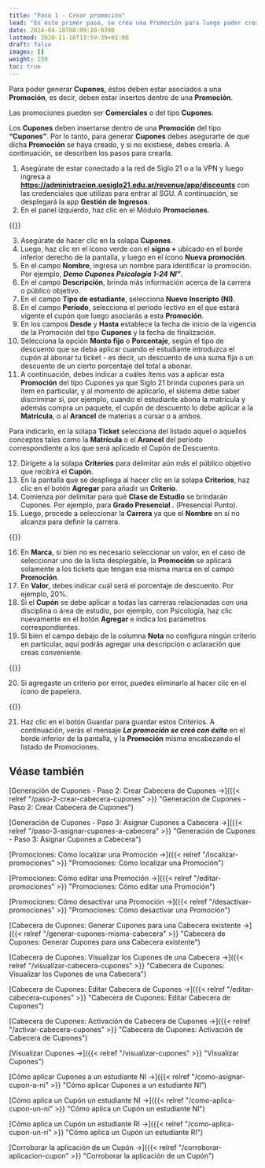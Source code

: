 ```yaml
---
title: "Paso 1 - Crear promoción"
lead: "En este primer paso, se crea una Promoción para luego poder crear lo que se denomina Cabecera de Cupones."
date: 2024-04-10T08:09:10-0300
lastmod: 2020-11-16T13:59:39+01:00
draft: false
images: []
weight: 150
toc: true
---
```


Para poder generar **Cupones**, éstos deben estar asociados a una **Promoción**, es decir, deben estar insertos dentro de una **Promoción**.

Las promociones pueden ser **Comerciales** o del tipo **Cupones**.

Los **Cupones** deben insertarse dentro de una **Promoción** del tipo **“Cupones”**. Por lo tanto, para generar **Cupones** debes asegurarte de que dicha **Promoción** se haya creado, y si no existiese, debes crearla. A continuación, se describen los pasos para crearla.

1. Asegúrate de estar conectado a la red de Siglo 21 o a la VPN y luego ingresa a **https://administracion.uesiglo21.edu.ar/revenue/app/discounts** con las credenciales que utilizas para entrar al SGU. A continuación, se desplegará la app **Gestión de Ingresos**.
2. En el panel izquierdo, haz clic en el Módulo **Promociones**.

{{<note text="Si bien se ingresa con las mismas Credenciales que se utilizan para entrar al SGU, el Área de Seguridad de Siglo 21 solo les dará acceso a la app “Gestión de Ingresos” a los Usuarios cuyo rol sea el de administrar Cupones.">}}
</b>

3. Asegúrate de hacer clic en la solapa **Cupones**.
4. Luego, haz clic en el ícono verde con el **signo +** ubicado en el borde inferior derecho de la pantalla, y luego en el ícono **Nueva promoción**.
5. En el campo **Nombre**, ingresa un nombre para identificar la promoción. Por ejemplo, **_Demo Cupones Psicología 1-24 NI”_**.
6. En el campo **Descripción**, brinda más información acerca de la carrera o público objetivo.
7. En el campo **Tipo de estudiante**, selecciona **Nuevo Inscripto (NI)**.
8. En el campo **Período**, selecciona el período lectivo en el que estará vigente el cupón que luego asociarás a esta **Promoción**.
9. En los campos **Desde** y **Hasta** establece la fecha de inicio de la vigencia de la Promoción del tipo **Cupones** y la fecha de finalización.
10. Selecciona la opción **Monto fijo** o **Porcentaje**, según el tipo de descuento que se deba aplicar cuando el estudiante introduzca el cupón al abonar tu ticket - es decir, un descuento de una suma fija o un descuento de un cierto porcentaje del total a abonar.
11. A continuación, debes indicar a cuáles ítems vas a aplicar esta **Promoción** del tipo Cupones ya que Siglo 21 brinda cupones para un ítem en particular, y al momento de aplicarlo, el sistema debe saber discriminar si, por ejemplo, cuando el estudiante abona la matrícula y además compra un paquete, el cupón de descuento lo debe aplicar a la **Matrícula**, o al **Arancel** de materias a cursar o a ambos.

Para indicarlo, en la solapa **Ticket** selecciona del listado aquel o aquellos conceptos tales como la **Matrícula** o el **Arancel** del período correspondiente a los que será aplicado el Cupón de Descuento.

12. Dirígete a la solapa **Criterios** para delimitar aún más el público objetivo que recibirá el **Cupón**.
13. En la pantalla que se despliega al hacer clic en la solapa **Criterios**, haz clic en el botón **Agregar** para añadir un **Criterio**.
14. Comienza por delimitar para qué **Clase de Estudio** se brindarán Cupones. Por ejemplo, para **Grado Presencial .** (Presencial Punto).
15. Luego, procede a seleccionar la **Carrera** ya que el **Nombre** en sí no alcanza para definir la carrera.

{{<warning text="Si no seleccionas ninguna carrera, el Cupón se aplicará a todas las carreras para los parámetros establecidos tales como NI y el Período.">}}
</b>

16. En **Marca**, si bien no es necesario seleccionar un valor, en el caso de seleccionar uno de la lista desplegable, la **Promoción** se aplicará solamente a los tickets que tengan esa misma marca en el campo **Promoción**.
17. En **Valor**, debes indicar cuál será el porcentaje de descuento. Por ejemplo, 20%.
18. Si el **Cupón** se debe aplicar a todas las carreras relacionadas con una disciplina o área de estudio, por ejemplo, con Psicología, haz clic nuevamente en el botón **Agregar** e indica los parámetros correspondientes.
19. Si bien el campo debajo de la columna **Nota** no configura ningún criterio en particular, aquí podrás agregar una descripción o aclaración que creas conveniente.

{{<note text="Para visualizar más fácilmente un criterio determinado en la primera fila de la tabla, puedes mover este criterio o regla arrastrándolo desde el rectángulo de puntos ubicado en el extremo derecho de la fila.">}}
</b>

20. Si agregaste un criterio por error, puedes eliminarlo al hacer clic en el ícono de papelera.

{{<note text="Podrás clonar un Criterio para reutilizar la mayor cantidad posible de las opciones ya indicadas.">}}
</b>

21. Haz clic en el botón Guardar para guardar estos Criterios. A continuación, verás el mensaje **_La promoción se creó con éxito_** en el borde inferior de la pantalla, y la **Promoción** misma encabezando el listado de Promociones.

## Véase también

[Generación de Cupones - Paso 2: Crear Cabecera de Cupones →]({{< relref "/paso-2-crear-cabecera-cupones" >}} "Generación de Cupones - Paso 2: Crear Cabecera de Cupones")

[Generación de Cupones - Paso 3: Asignar Cupones a Cabecera →]({{< relref "/paso-3-asignar-cupones-a-cabecera" >}} "Generación de Cupones - Paso 3: Asignar Cupones a Cabecera")

[Promociones: Cómo localizar una Promoción →]({{< relref "/localizar-promociones" >}} "Promociones: Cómo localizar una Promoción")

[Promociones: Cómo editar una Promoción →]({{< relref "/editar-promociones" >}} "Promociones: Cómo editar una Promoción")

[Promociones: Cómo desactivar una Promoción →]({{< relref "/desactivar-promociones" >}} "Promociones: Cómo desactivar una Promoción")

[Cabecera de Cupones: Generar Cupones para una Cabecera existente →]({{< relref "/generar-cupones-misma-cabecera" >}} "Cabecera de Cupones: Generar Cupones para una Cabecera existente")

[Cabecera de Cupones: Visualizar los Cupones de una Cabecera →]({{< relref "/visualizar-cabecera-cupones" >}} "Cabecera de Cupones: Visualizar los Cupones de una Cabecera")

[Cabecera de Cupones: Editar Cabecera de Cupones →]({{< relref "/editar-cabecera-cupones" >}} "Cabecera de Cupones: Editar Cabecera de Cupones")

[Cabecera de Cupones: Activación de Cabecera de Cupones →]({{< relref "/activar-cabecera-cupones" >}} "Cabecera de Cupones: Activación de Cabecera de Cupones")

[Visualizar Cupones →]({{< relref "/visualizar-cupones" >}} "Visualizar Cupones")

[Cómo aplicar Cupones a un estudiante NI →]({{< relref "/como-asignar-cupon-a-ni" >}} "Cómo aplicar Cupones a un estudiante NI")

[Cómo aplica un Cupón un estudiante NI →]({{< relref "/como-aplica-cupon-un-ni" >}} "Cómo aplica un Cupón un estudiante NI")

[Cómo aplica un Cupón un estudiante RI →]({{< relref "/como-aplica-cupon-un-ri" >}} "Cómo aplica un Cupón un estudiante RI")

[Corroborar la aplicación de un Cupón →]({{< relref "/corroborar-aplicacion-cupon" >}} "Corroborar la aplicación de un Cupón")